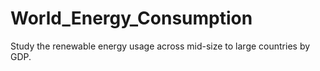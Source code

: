 # World_Energy_Consumption

Study the renewable energy usage across mid-size to large countries by GDP.
